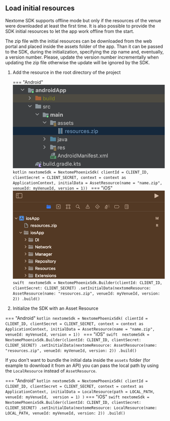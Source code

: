 ## Load initial resources
Nextome SDK supports offline mode but only if the resources of the venue were downloaded at least the first time.
It is also possible to provide the SDK initial resources to let the app work offline from the start.

The zip file with the initial resources can be downloaded from the web portal <INSERT HERE HOW> and placed inside the assets folder of the app.
Than it can be passed to the SDK, during the initialization, specifying the zip name and, eventually, a version number.
Please, update the version number incrementally when updating the zip file otherwise the update will be ignored by the SDK.

1. Add the resource in the root directory of the project

    === "Android"
        ![Initial resources assets](../../assets/initialResourceAndroid.png)
         ```kotlin
            nextomeSdk = NextomePhoenixSdk(
                clientId = CLIENT_ID,
                clientSecret = CLIENT_SECRET,
                context = context as ApplicationContext,
                initialData = AssetResource(name = "name.zip", venueId: myVenueId, version = 1))
         ```
    === "iOS"
        ![Initial resources assets](../../assets/initialResource.png)
        ```swift 
            nextomeSdk = NextomePhoenixSdk.Builder(clientId: CLIENT_ID, clientSecret: CLIENT_SECRET)
                    .setInitialData(nextomeResource: AssetResource(name: "resources.zip", venueId: myVenueId, version: 2))
                    .build()
        ```

2. Initialize the SDK with an Asset Resource

=== "Android"
      ```kotlin
            nextomeSdk = NextomePhoenixSdk(
                clientId = CLIENT_ID,
                clientSecret = CLIENT_SECRET,
                context = context as ApplicationContext,
                initialData = AssetResource(name = "name.zip", venueId: myVenueId, version = 1))
      ```
=== "iOS"
      ```swift 
            nextomeSdk = NextomePhoenixSdk.Builder(clientId: CLIENT_ID, clientSecret: CLIENT_SECRET)
                    .setInitialData(nextomeResource: AssetResource(name: "resources.zip", venueId: myVenueId, version: 2))
                    .build()
      ```


If you don't want to bundle the initial data inside the `assets` folder (for example to download it from an API) you can pass the local path by using the `LocalResource` instead of `AssetResource`.

=== "Android"
    ``` kotlin
        nextomeSdk = NextomePhoenixSdk(
        clientId = CLIENT_ID,
        clientSecret = CLIENT_SECRET,
        context = context as ApplicationContext,
        initialData = LocalResource(path = LOCAL_PATH, venueId: myVenueId,  version = 1)
        )
    ```
=== "iOS"
    ```swift
        nextomeSdk = NextomePhoenixSdk.Builder(clientId: CLIENT_ID, clientSecret: CLIENT_SECRET)
        .setInitialData(nextomeResource: LocalResource(name: LOCAL_PATH, venueId: myVenueId, version: 2))
        .build()
    ```